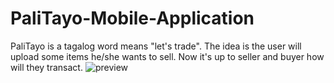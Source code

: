 # PaliTayo-Mobile-Application
PaliTayo is a tagalog word means "let's trade". The idea is the user will upload some items he/she wants to sell. Now it's up to seller and buyer how will they transact. 
![preview](https://cdn.jobs180.com/jobseekers/portfolios/7b70e648755df0e82045255a62b33268.png)
